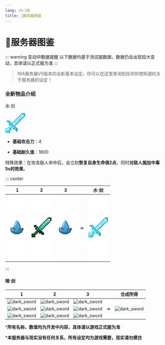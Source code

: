 ```yaml
---
lang: zh-CN
title: 📜服务器图鉴
---
```

# 📜服务器图鉴

::: warning 变动中数据提醒
以下数据均基于测试服数据，数据仍会出现较大变动，具体请以正式服为准
:::

> NIA服务器V5版本的全新基本设定，你可以在这里查询到任何你想知道的关于服务器的设定！

### 全新物品介绍

水·剑

![水·剑](/items/sword/water_sword.png)
- **基础攻击力**：4

- **基础耐久值**：1800

特殊效果：在攻击敌人命中后，会立刻**恢复自身生命值2点**，同时**对敌人施加中毒5s的效果**。

::: center

| 1 | 2 | 3 |  | 水·剑 |
| :----:| :----: | :----: | :----: | :----: |
| ![空白](/items/blank.png) | ![空白](/items/blank.png) |  |  | ![空白](/items/blank.png) |
| ![水元素晶体](/items/crystal/water_crystal.png) | ![钻石剑](/items/sword/diamond_sword.png) | ![水元素晶体](/items/crystal/water_crystal.png) | => | ![水·剑](/items/sword/water_sword.png) |
| ![空白](/items/blank.png) | ![空白](/items/blank.png) |  |  | ![空白](/items/blank.png) |

:::


#### 暗·剑
| 1 | 2 | 3 |  | 合成所得 |
| :----:| :----: | :----: | :----: | :----: |
| ![dark_sword](/items/sword/dark_sword.png) | ![dark_sword](/items/sword/dark_sword.png) | ![dark_sword](/items/sword/dark_sword.png) |  |  |
| ![dark_sword](/items/sword/dark_sword.png) | ![dark_sword](/items/sword/dark_sword.png) | ![dark_sword](/items/sword/dark_sword.png) | => | ![dark_sword](/items/sword/dark_sword.png) |
| ![dark_sword](/items/sword/dark_sword.png) | ![dark_sword](/items/sword/dark_sword.png) | ![dark_sword](/items/sword/dark_sword.png) |  |  |



***所有名称、数值均为开发中内容，具体请以游戏正式服为准**

***本服务器与现实没有任何关系，所有设定均为游戏需要，现实请勿模仿**
